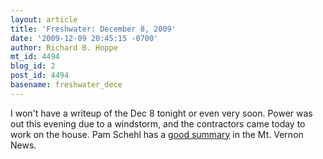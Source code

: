 ```yaml
---
layout: article
title: 'Freshwater: December 8, 2009'
date: '2009-12-09 20:45:15 -0700'
author: Richard B. Hoppe
mt_id: 4494
blog_id: 2
post_id: 4494
basename: freshwater_dece
---
```

I won't have a writeup of the Dec 8 tonight or even very soon.  Power was out this evening due to a windstorm, and the contractors came today to work on the house.  Pam Schehl has a [good summary](http://www.mountvernonnews.com/local/09/12/09/freshwaters-science-classroom-revisited) in the Mt. Vernon News.
